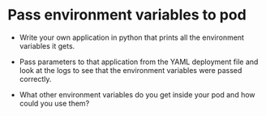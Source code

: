 # Pass environment variables to pod

* Write your own application in python that prints all the environment variables it gets.

* Pass parameters to that application from the YAML deployment file and look at the logs to see that the environment variables were passed correctly.

* What other environment variables do you get inside your pod and how could you use them?
